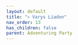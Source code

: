 ```yaml
---
layout: default
title: "💀 Varys Liadon"
nav_order: 13
has_children: false
parent: Adventuring Party
---
```

